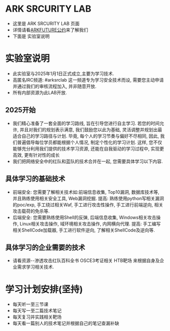 # ARK SRCURITY LAB
* 这里是 ARK SRCURITY LAB 页面
* 详情请看[ARKFUTURE公约](./ARKFUTURE.md)来了解我们
* 下面是 实验室说明
# 实验室说明
* 此实验室与2025年1月1日正式成立,主要为学习技术.
* 高匿名IRC频道: #arksrclab 这一频道专为学习安全技术而设, 需要您主动申请并通过我们的审核流程加入, 并非随意开放. 
* 所有内部资源为此LAB开放.
## 2025开始
* 我们精心准备了一套全面的学习路线, 旨在引导您进行自主学习. 若您的时间允许, 并且对我们的规划表示满意, 我们鼓励您以此为基础, 灵活调整并规划出最适合自己的学习路径与计划. 毕竟, 每个人的学习节奏与偏好不尽相同, 因此, 我们普遍倡导每位学员都能根据个人情况, 制定个性化的学习计划. 这样, 您不仅能够充分利用我们提供的技术学习资源, 还能在自我驱动的学习过程中, 实现更高效, 更有针对性的成长
* 我们把网络安全中的红队和蓝队的技术合并在一起, 您需要具体学习以下内容. 
## 具体学习的基础技术
* 前端安全: 您需要了解相关技术如:前端信息收集, Top10漏洞, 数据库技术等, 并且熟练使用相关安全工具, Web漏洞挖掘. 提高: 熟练使用python写相关漏洞的poc/exp, 手工绕过相关Waf, 手工进行攻击性操作, 手工进行前端逆向, 相关攻击载荷的免杀等. 
* 后端安全: 您需要熟练使用Shell的反弹, 后端信息收集, Windows相关攻击操作, Linux相关攻击操作, 域环境相关攻击操作, 内网横向代理. 提高: 手工编写相关ShellCode加载器, 手工进行软件逆向, 了解相关ShellCode及逆向等.
## 具体学习的企业需要的技术
* 请看资源--渗透攻击红队百科全书 OSCE3考证相关 HTB靶场 来根据自身及企业需求学习相关技术. 
# 学习计划安排(坚持)
* 每天听一至三节课
* 每天写一至二篇技术笔记
* 每天复习并实践相关靶场
* 每天看一篇别人的技术笔记并根据自己的笔记查漏补缺